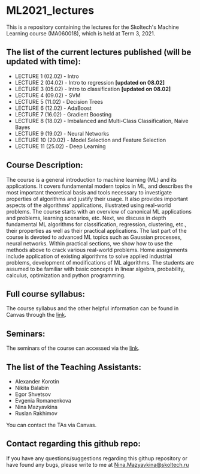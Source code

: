 # ML2021_lectures
This is a repository containing the lectures for the Skoltech's Machine Learning course (MA060018), which is held at Term 3, 2021.

## The list of the current lectures published (will be updated with time):
* LECTURE 1 (02.02) - Intro
* LECTURE 2 (04.02) - Intro to regression **[updated on 08.02]**
* LECTURE 3 (05.02) - Intro to classification **[updated on 08.02]**
* LECTURE 4 (09.02) - SVM
* LECTURE 5 (11.02) - Decision Trees
* LECTURE 6 (12.02) - AdaBoost
* LECTURE 7 (16.02) - Gradient Boosting
* LECTURE 8 (18.02) - Imbalanced and Multi-Class Classification, Naive Bayes
* LECTURE 9 (19.02) - Neural Networks
* LECTURE 10 (20.02) - Model Selection and Feature Selection
* LECTURE 11 (25.02) - Deep Learning

## Course Description:
The course is a general introduction to machine learning (ML) and its applications. It covers fundamental modern topics in ML, and describes the most important theoretical basis and tools necessary to investigate properties of algorithms and justify their usage. It also provides important aspects of the algorithms’ applications, illustrated using real-world problems. The course starts with an overview of canonical ML applications and problems, learning scenarios, etc. Next, we discuss in depth fundamental ML algorithms for classification, regression, clustering, etc., their properties as well as their practical applications. The last part of the course is devoted to advanced ML topics such as Gaussian processes, neural networks. Within practical sections, we show how to use the methods above to crack various real-world problems. Home assignments include application of existing algorithms to solve applied industrial problems, development of modifications of ML algorithms. The students are assumed to be familiar with basic concepts in linear algebra, probability, calculus, optimization and python programming.

## Full course syllabus:
The course syllabus and the other helpful information can be found in Canvas through the [link](https://skoltech.instructure.com/courses/3121/assignments/syllabus).

## Seminars:
The seminars of the course can accessed via the [link](https://github.com/adasegroup/ML2021_seminars).

## The list of the Teaching Assistants:
* Alexander Korotin
* Nikita Balabin
* Egor Shvetsov
* Evgenia Romanenkova
* Nina Mazyavkina
* Ruslan Rakhimov

You can contact the TAs via Canvas.

## Contact regarding this github repo:
If you have any questions/suggestions regarding this githup repository or have found any bugs, please write to me at Nina.Mazyavkina@skoltech.ru 

